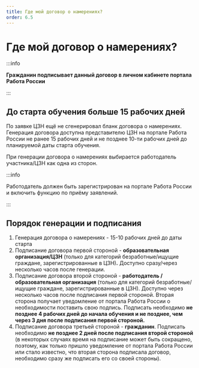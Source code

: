 ```yaml
---
title: Где мой договор о намерениях?
order: 6.5
---
```


# Где мой договор о намерениях?

:::info

**Гражданин подписывает данный договор в личном кабинете портала Работа России**

:::

## До старта обучения больше 15 рабочих дней <a href="#ponimayu-chto-dostatochno-slozhnyj-process-no-s-etogo-goda-imenno-takoj-i-izmenit-ego-ne-smozhem-nad" id="ponimayu-chto-dostatochno-slozhnyj-process-no-s-etogo-goda-imenno-takoj-i-izmenit-ego-ne-smozhem-nad"></a>

По заявке ЦЗН ещё не сгенерировал бланк договора о намерениях.\
Генерация договора доступна представителю ЦЗН на портале Работа России не ранее 15 рабочих дней и не позднее 10-ти рабочих дней до планируемой даты старта обучения.

При генерации договора о намерениях выбирается работодатель участника/ЦЗН как одна из сторон.

:::info

Работодатель должен быть зарегистрирован на портале Работа России и включить функцию по приёму заявлений.

:::

## Порядок генерации и подписания  <a href="#ponimayu-chto-dostatochno-slozhnyj-process-no-s-etogo-goda-imenno-takoj-i-izmenit-ego-ne-smozhem-nad" id="ponimayu-chto-dostatochno-slozhnyj-process-no-s-etogo-goda-imenno-takoj-i-izmenit-ego-ne-smozhem-nad"></a>

1. Генерация договора о намерениях  - 15-10 рабочих дней до даты старта
2. Подписание договора первой стороной - **образовательная организация/ЦЗН** (только для категорий безработные/ищущие граждане, зарегистрированные в ЦЗН)**.**  Доступно сразу/через несколько часов после генерации.
3. Подписание договора второй стороной - **работодатель /образовательная организация** (только для категорий безработные/ищущие граждане, зарегистрированные в ЦЗН).  Доступно через несколько часов после подписания первой стороной. Вторая сторона получает уведомление от портала Работа России о необходимости поставить свою подпись. Подписать необходимо **не позднее 4 рабочих дней до начала обучения и не позднее, чем через 3 дня после подписания первой стороной.**
4. Подписание договора третьей стороной - **гражданин**. Подписать необходимо **не позднее 2 дней  после подписания второй стороной**  (в некоторых случаях время на подписание может быть сокращено, поэтому, как только пришло уведомление от портала Работа России или стало известно, что вторая сторона подписала договор, необходимо сразу же подписать его со своей стороны).